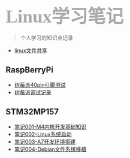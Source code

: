<!-- _sidebar.md -->
### <font size=24 face="STKaiti" color="darkgray"> Linux学习笔记 </font>    <!-- {docsify-ignore} -->

> 个人学习的知识点记录

* [linux文件共享](./blog/Linux/Linux小技巧/Linux文件共享.md)

## RaspBerryPi

* [树莓派40pin引脚测试](./blog/Linux/raspberryPi/树莓派40pin引脚测试.md)
* [树莓派调试记录](./blog/Linux/raspberryPi/树莓派调试记录.md)

## STM32MP157

* [笔记001-M4内核开发基础知识](./blog/Linux/stm32mp157/笔记001-M4内核开发基础知识.md)
* [笔记002-Linux系统启动](./blog/Linux/stm32mp157/笔记002-Linux系统启动.md)
* [笔记003-A7开发环境搭建](./blog/Linux/stm32mp157/笔记003-A7开发环境搭建.md)
* [笔记004-Debian文件系统移植](./blog/Linux/stm32mp157/笔记004-Debian文件系统移植.md)
